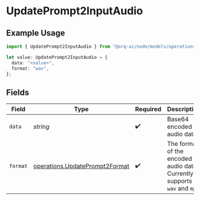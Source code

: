 # UpdatePrompt2InputAudio

## Example Usage

```typescript
import { UpdatePrompt2InputAudio } from "@orq-ai/node/models/operations";

let value: UpdatePrompt2InputAudio = {
  data: "<value>",
  format: "wav",
};
```

## Fields

| Field                                                                            | Type                                                                             | Required                                                                         | Description                                                                      |
| -------------------------------------------------------------------------------- | -------------------------------------------------------------------------------- | -------------------------------------------------------------------------------- | -------------------------------------------------------------------------------- |
| `data`                                                                           | *string*                                                                         | :heavy_check_mark:                                                               | Base64 encoded audio data.                                                       |
| `format`                                                                         | [operations.UpdatePrompt2Format](../../models/operations/updateprompt2format.md) | :heavy_check_mark:                                                               | The format of the encoded audio data. Currently supports `wav` and `mp3`.        |